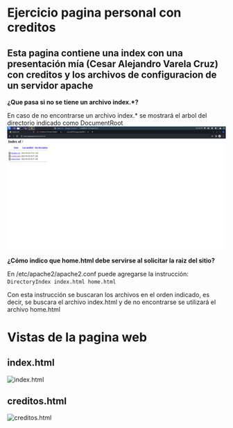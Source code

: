 # Ejercicio pagina personal con creditos

## Esta pagina contiene una index con una presentación mía (Cesar Alejandro Varela Cruz) con creditos y los archivos de configuracion de un servidor apache

**¿Que pasa si no se tiene un archivo index.\*?**

En caso de no encontrarse un archivo index.\* se mostrará el arbol del directorio indicado como DocumentRoot 
![No index file](img/no_index.png)

**¿Cómo indico que home.html debe servirse al solicitar la raiz del sitio?**

 En /etc/apache2/apache2.conf puede agregarse la instrucción:
```DirectoryIndex index.html home.html```

Con esta instrucción se buscaran los archivos en el orden indicado, es decir, se buscara el archivo index.html y de no encontrarse se utilizará el archivo home.html


# Vistas de la pagina web
## index.html
![index.html](img/index.png)

## creditos.html
![creditos.html](img/creditos.png)

